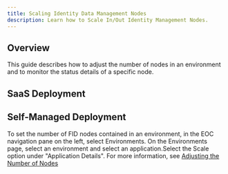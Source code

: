 ```yaml
---
title: Scaling Identity Data Management Nodes
description: Learn how to Scale In/Out Identity Management Nodes.
---
```


## Overview

This guide describes how to adjust the number of nodes in an environment and to monitor the status details of a specific node.

## SaaS Deployment

## Self-Managed Deployment

To set the number of FID nodes contained in an environment, in the EOC navigation pane on the left, select Environments. On the Environments page, select an environment and select an application.Select the Scale option under "Application Details". For more information, see [Adjusting the Number of Nodes](/../../eoc/latest/environments/environment-details/node-details#adjust-number-of-nodes)
